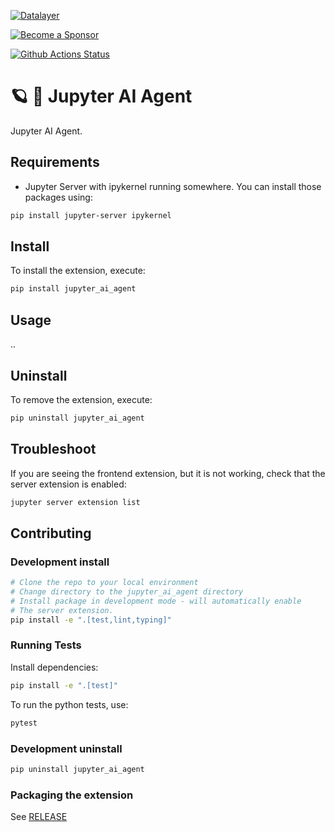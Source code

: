 <!--
  ~ Copyright (c) 2023-2024 Datalayer, Inc.
  ~
  ~ BSD 3-Clause License
-->

[![Datalayer](https://assets.datalayer.tech/datalayer-25.svg)](https://datalayer.io)

[![Become a Sponsor](https://img.shields.io/static/v1?label=Become%20a%20Sponsor&message=%E2%9D%A4&logo=GitHub&style=flat&color=1ABC9C)](https://github.com/sponsors/datalayer)

[![Github Actions Status](https://github.com/datalayer/jupyter-ai-agent/workflows/Build/badge.svg)](https://github.com/datalayer/jupyter-ai-agent/actions/workflows/build.yml)

# 🪐 🤖 Jupyter AI Agent

Jupyter AI Agent.

## Requirements

- Jupyter Server with ipykernel running somewhere.
  You can install those packages using:

```sh
pip install jupyter-server ipykernel
```

## Install

To install the extension, execute:

```bash
pip install jupyter_ai_agent
```

## Usage

..

## Uninstall

To remove the extension, execute:

```bash
pip uninstall jupyter_ai_agent
```

## Troubleshoot

If you are seeing the frontend extension, but it is not working, check
that the server extension is enabled:

```bash
jupyter server extension list
```

## Contributing

### Development install

```bash
# Clone the repo to your local environment
# Change directory to the jupyter_ai_agent directory
# Install package in development mode - will automatically enable
# The server extension.
pip install -e ".[test,lint,typing]"
```

### Running Tests

Install dependencies:

```bash
pip install -e ".[test]"
```

To run the python tests, use:

```bash
pytest
```

### Development uninstall

```bash
pip uninstall jupyter_ai_agent
```

### Packaging the extension

See [RELEASE](RELEASE.md)
